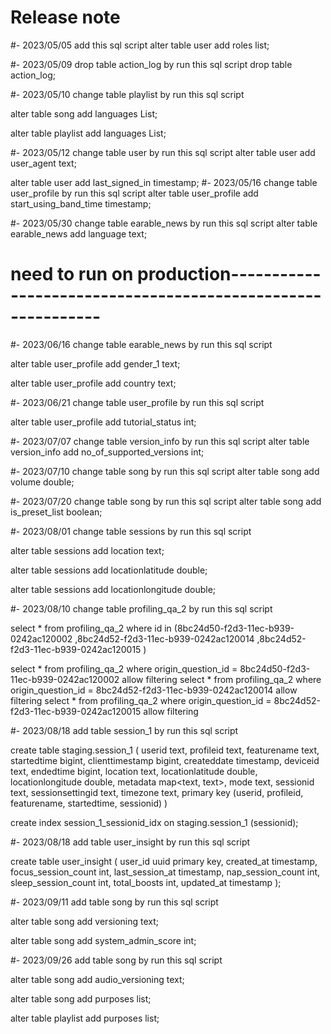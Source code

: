 # Release note

#- 2023/05/05 add this sql script
   alter table user
   add roles list<text>;


#- 2023/05/09 drop table action_log by run this sql script
drop table action_log;

#- 2023/05/10 change table playlist by run this sql script

alter table song
add languages List<text>;

alter table playlist
add languages List<text>;

#- 2023/05/12 change table user by run this sql script
alter table user
add user_agent text;

alter table user
add last_signed_in timestamp;
#- 2023/05/16 change table user_profile by run this sql script
alter table user_profile
add start_using_band_time timestamp;

#- 2023/05/30 change table earable_news by run this sql script
alter table earable_news
add language text;
# need to run on production------------------------------------------------------------
#- 2023/06/16 change table earable_news by run this sql script

alter table user_profile
add gender_1 text;

alter table user_profile
add country text;

#- 2023/06/21 change table user_profile by run this sql script

alter table user_profile
add tutorial_status int;

#- 2023/07/07 change table version_info by run this sql script
alter table version_info
add no_of_supported_versions int;

#- 2023/07/10 change table song by run this sql script
alter table song
add volume double;

#- 2023/07/20 change table song by run this sql script
alter table song
add is_preset_list boolean;

#- 2023/08/01 change table sessions by run this sql script

alter table sessions
add location text;

alter table sessions
add locationlatitude double;

alter table sessions
add locationlongitude double;

#- 2023/08/10 change table profiling_qa_2 by run this sql script

select * from profiling_qa_2 where id in (8bc24d50-f2d3-11ec-b939-0242ac120002
,8bc24d52-f2d3-11ec-b939-0242ac120014
,8bc24d52-f2d3-11ec-b939-0242ac120015
)


select * from profiling_qa_2 where origin_question_id = 8bc24d50-f2d3-11ec-b939-0242ac120002 allow filtering
select * from profiling_qa_2 where origin_question_id = 8bc24d52-f2d3-11ec-b939-0242ac120014 allow filtering
select * from profiling_qa_2 where origin_question_id = 8bc24d52-f2d3-11ec-b939-0242ac120015 allow filtering

#- 2023/08/18 add table session_1 by run this sql script


create table staging.session_1
(
userid            text,
profileid         text,
featurename       text,
startedtime       bigint,
clienttimestamp   bigint,
createddate       timestamp,
deviceid          text,
endedtime         bigint,
location          text,
locationlatitude  double,
locationlongitude double,
metadata          map<text, text>,
mode              text,
sessionid         text,
sessionsettingid  text,
timezone          text,
primary key (userid, profileid, featurename, startedtime, sessionid)
)

create index session_1_sessionid_idx
on staging.session_1 (sessionid);

#- 2023/08/18 add table user_insight by run this sql script

create table user_insight
(
user_id             uuid primary key,
created_at          timestamp,
focus_session_count int,
last_session_at     timestamp,
nap_session_count   int,
sleep_session_count int,
total_boosts        int,
updated_at          timestamp
);

#- 2023/09/11 add table song by run this sql script

alter table song
add versioning text;

alter table song
add system_admin_score int;

#- 2023/09/26 add table song by run this sql script

alter table song
add audio_versioning text;

alter table song
add purposes list<text>;

alter table playlist
add purposes list<text>;

















